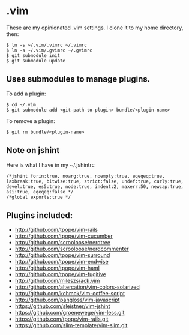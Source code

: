 # .vim

These are my opinionated .vim settings.  I clone it to my home directory, then:

    $ ln -s ~/.vim/.vimrc ~/.vimrc
    $ ln -s ~/.vim/.gvimrc ~/.gvimrc
    $ git submodule init
    $ git submodule update

## Uses submodules to manage plugins. 

To add a plugin:

    $ cd ~/.vim
    $ git submodule add <git-path-to-plugin> bundle/<plugin-name>

To remove a plugin:

    $ git rm bundle/<plugin-name>

## Note on jshint

Here is what I have in my ~/.jshintrc

    /*jshint forin:true, noarg:true, noempty:true, eqeqeq:true, laxbreak:true, bitwise:true, strict:false, undef:true, curly:true, devel:true, es5:true, node:true, indent:2, maxerr:50, newcap:true, asi:true, eqeqeq:false */
    /*global exports:true */

## Plugins included:

* http://github.com/tpope/vim-rails
* http://github.com/tpope/vim-cucumber
* http://github.com/scrooloose/nerdtree
* http://github.com/scrooloose/nerdcommenter
* http://github.com/tpope/vim-surround
* http://github.com/tpope/vim-endwise
* http://github.com/tpope/vim-haml
* http://github.com/tpope/vim-fugitive
* http://github.com/mileszs/ack.vim
* http://github.com/altercation/vim-colors-solarized
* http://github.com/kchmck/vim-coffee-script
* http://github.com/pangloss/vim-javascript
* https://github.com/sleistner/vim-jshint
* https://github.com/groenewege/vim-less.git
* https://github.com/tpope/vim-rails.git
* https://github.com/slim-template/vim-slim.git
